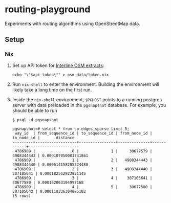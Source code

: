 # routing-playground

Experiments with routing algorithms using OpenStreetMap data.

## Setup

### Nix

1. Set up API token for [Interline OSM extracts](https://www.interline.io/osm/extracts/):
    ``` shell
    echo "\"$api_token\"" > osm-data/token.nix
    ```
2. Run `nix-shell` to enter the environment. Building the environment will likely take a long time on the first run.
3. Inside the `nix-shell` environment, `$PGHOST` points to a running postgres server with data preloaded in the `pgsnapshot` database. For example, you should be able to run

    ```
    $ psql -d pgsnapshot

    pgsnapshot=# select * from sp.edges_sparse limit 5;
     way_id  | from_sequence_id | to_sequence_id | from_node_id | to_node_id |       distance
    ---------+------------------+----------------+--------------+------------+----------------------
     4786909 |                0 |              1 |     30677579 | 4908344443 | 0.000107050081741861
     4786909 |                1 |              2 |   4908344443 | 4908344440 | 0.000514158205224488
     4786909 |                2 |              3 |   4908344440 |  307105641 | 0.000182552923831145
     4786909 |                3 |              4 |    307105641 |   30677580 | 0.000162063104997168
     4786909 |                4 |              5 |     30677580 |  307105642 | 0.000110336304085102
    (5 rows)
    ```
